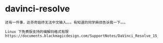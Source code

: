 # davinci-resolve

    还有一件事，达芬奇始终无法中文输入。。。有知道的同学麻烦告诉我一下。。。

    Linux 下免费版支持的编解码格式有限
    https://documents.blackmagicdesign.com/SupportNotes/DaVinci_Resolve_15_Supported_Codec_List.pdf
